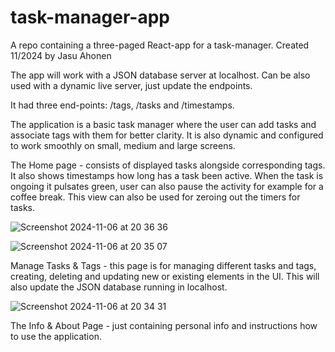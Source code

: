 # task-manager-app
A repo containing a three-paged React-app for a task-manager. 
Created 11/2024 by Jasu Ahonen

The app will work with a JSON database server at localhost. Can be also used with a dynamic live server, just update the endpoints. 

It had three end-points: /tags, /tasks and /timestamps.

The application is a basic task manager where the user can add tasks and associate tags with them for better clarity. It is also dynamic and configured to work smoothly on small, medium and large screens.

The Home page - consists of displayed tasks alongside corresponding tags. It also shows timestamps how long has a task been active. When the task is ongoing it pulsates green, user can also pause the activity for example for a coffee break. This view can also be used for zeroing out the timers for tasks.

![Screenshot 2024-11-06 at 20 36 36](https://github.com/user-attachments/assets/3111de59-241c-4144-a2f0-8555daafe1e6)

![Screenshot 2024-11-06 at 20 35 07](https://github.com/user-attachments/assets/d7c69dab-d141-4eec-9e31-13213f77270e)

Manage Tasks & Tags - this page is for managing different tasks and tags, creating, deleting and updating new or existing elements in the UI. This will also update the JSON database running in localhost.

![Screenshot 2024-11-06 at 20 34 31](https://github.com/user-attachments/assets/79b1db4c-75e0-4869-aa37-c4a26f7fc021)

The Info & About Page - just containing personal info and instructions how to use the application.

